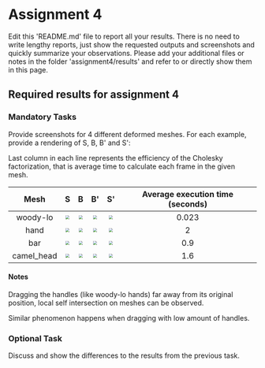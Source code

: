 # Assignment 4

Edit this 'README.md' file to report all your results. There is no need to write lengthy reports, just show the requested outputs and screenshots and quickly summarize your observations. Please add your additional files or notes in the folder 'assignment4/results' and refer to or directly show them in this page.

## Required results for assignment 4

### Mandatory Tasks

Provide screenshots for 4 different deformed meshes. For each example, provide a rendering of S, B, B' and S':

Last column in each line represents the efficiency of the Cholesky factorization, that is average time to calculate each frame in the given mesh.

|    Mesh    |                              S                               |                              B                               |                              B'                              |                              S'                              | Average execution time (seconds) |
| :--------: | :----------------------------------------------------------: | :----------------------------------------------------------: | :----------------------------------------------------------: | :----------------------------------------------------------: | :------------------------------: |
|  woody-lo  | <img src="https://github.com/HaifaGraphicsCourses/geometryprocessing2021-sagigvili/blob/master/assignment4/results/woody-lo-S.PNG?raw=true" style="zoom:50%;" /> | <img src="https://github.com/HaifaGraphicsCourses/geometryprocessing2021-sagigvili/blob/master/assignment4/results/woody-lo-B.PNG?raw=true" style="zoom:50%;" /> | <img src="https://github.com/HaifaGraphicsCourses/geometryprocessing2021-sagigvili/blob/master/assignment4/results/woody-lo-B-tag.PNG?raw=true" style="zoom:50%;" /> | <img src="https://github.com/HaifaGraphicsCourses/geometryprocessing2021-sagigvili/blob/master/assignment4/results/woody-lo-S-tag.PNG?raw=true" style="zoom:50%;" /> |              0.023               |
|    hand    | <img src="https://github.com/HaifaGraphicsCourses/geometryprocessing2021-sagigvili/blob/master/assignment4/results/woody-lo-S.PNG?raw=true" style="zoom:50%;" /> | <img src="https://github.com/HaifaGraphicsCourses/geometryprocessing2021-sagigvili/blob/master/assignment4/results/woody-lo-B.PNG?raw=true" style="zoom:50%;" /> | <img src="https://github.com/HaifaGraphicsCourses/geometryprocessing2021-sagigvili/blob/master/assignment4/results/woody-lo-B-tag.PNG?raw=true" style="zoom:50%;" /> | <img src="https://github.com/HaifaGraphicsCourses/geometryprocessing2021-sagigvili/blob/master/assignment4/results/woody-lo-S-tag.PNG?raw=true" style="zoom:50%;" /> |                2                 |
|    bar     | <img src="https://github.com/HaifaGraphicsCourses/geometryprocessing2021-sagigvili/blob/master/assignment4/results/bar-S.PNG?raw=true" style="zoom:50%;" /> | <img src="https://github.com/HaifaGraphicsCourses/geometryprocessing2021-sagigvili/blob/master/assignment4/results/bar-B.PNG?raw=true" style="zoom:50%;" /> | <img src="https://github.com/HaifaGraphicsCourses/geometryprocessing2021-sagigvili/blob/master/assignment4/results/bar-B-tag.PNG?raw=true" style="zoom:50%;" /> | <img src="https://github.com/HaifaGraphicsCourses/geometryprocessing2021-sagigvili/blob/master/assignment4/results/bar-S-tag.PNG?raw=true" style="zoom:50%;" /> |               0.9                |
| camel_head | <img src="https://github.com/HaifaGraphicsCourses/geometryprocessing2021-sagigvili/blob/master/assignment4/results/camel-S.PNG?raw=true" style="zoom:50%;" /> | <img src="https://github.com/HaifaGraphicsCourses/geometryprocessing2021-sagigvili/blob/master/assignment4/results/camel-B.PNG?raw=true" style="zoom:50%;" /> | <img src="https://github.com/HaifaGraphicsCourses/geometryprocessing2021-sagigvili/blob/master/assignment4/results/camel-B-tag.PNG?raw=true" style="zoom:50%;" /> | <img src="https://github.com/HaifaGraphicsCourses/geometryprocessing2021-sagigvili/blob/master/assignment4/results/camel-S-tag.PNG?raw=true" style="zoom:50%;" /> |               1.6                |

#### Notes

Dragging the handles (like woody-lo hands) far away from its original position, local self intersection on meshes can be observed.

Similar phenomenon happens when dragging with low amount of handles.

### Optional Task

Discuss and show the differences to the results from the previous task. 

